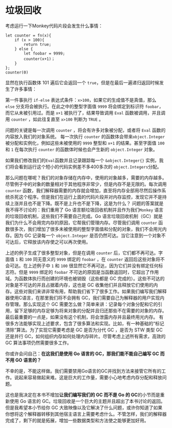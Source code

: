 # 垃圾回收

考虑运行一下Monkey代码片段会发生什么事情：

```monkey
let counter = fn(x){
    if (x > 100){
        return true;
    } else {
        let foobar = 9999;
        counter(x+1)；
    }
};
counter(0)
```

显然在执行函数体 101 遍后它会返回一个 `true`，但是在最后一遍递归返回时候发生了许多事情：

第一件事执行 `if-else` 表达式条件：`x>100`，如果它的生成值不是真值，那么 `else` 分支将会被执行。在此之中的整型字面值 `9999` 将会绑定到标识符 `foobar`，而它从未被引用过。而是 `x+1` 被执行了，结果导致调用 `Eval` 函数被调用，并且调用 `counter` ，如此往复直至 `x>100` 判断为 `TRUE` 。

问题的关键是每一次调用 `counter` ，将会有许多对象被分配，或者将 `Eval` 函数的内容放入我们的对象系统。 每一次执行 `counter` 的函数体会带来`object.Integer`被分配和实例化，例如这些未被使用的 `9999` 整型和 `x+1` 的结果。甚至字面值 `100` 和 `1` 在每次执行 `counter` 的函数体时候也会产生新的 `object.Integer` 对象。

如果我们修改我们的`Eval`函数并且记录跟踪每一个 `&object.Integer{}` 实例，我们将会看到运行这个短小的代码实例差不多400多次的 `object.Integers`分配。

那么问题在哪呢？我们的对象存储在内存中，使用的对象越多，需要的内存越多。尽管例子中的对象的数量相对于其他程序非常少，但是内存不是无限的。每次调用`counter` 函数，我们解释器需要的内存就会增加，直至将内存全部用尽然后操作系统杀死这个程序。但是我们在运行上面的代码片段并对内存监控，发现它并不是持续上涨并且也不是下降。既不是上升也不是下降，这是为什么？
问题的答案就是我不得不讨论的：我们重用了 Go 语言额垃圾回收机制并且作为我们`Monkey` 语言的垃圾回收机制，这些我们不需要自己完成。Go 语言垃圾回收机制（GC）就是我们为什么不会用完内存的原因，它帮我们管理内存。尽管我们调用 `counter` 函数很多次，我们增加了很多未被使用的整型字面值和分配的对象，我们不会用光内存。因为 GC 记录每一个 `object.Integer` 是否仍然可达。当它注意到一个对象不可达后，它释放该内存使之可以再次使用。

上述的例子生成了很多整型对象，但是在调用 `counter` 后，它们都不再可达。字面值 `1` 和 `100` 同无意义的 `9999` 绑定的 `foobar` ，在 `counter` 返回后这些对象将不会可达。在上述例子中 `1` 和 `100` 很显然它不再可达，因为它们并没有绑定任何标志符。但是 `9999` 绑定的 `foobar` 不可达的原因是当函数返回时，它超出了作用域。为函数体执行而创建的环境也被销毁（这些都是 GC 完成的）。这些不可达的对象是不可达的并且占据着内存，这也是 GC 收集他们并且释放它们使用的内存。这些对我们来讲非常有用，帮助我们省下了很多工作。如果我们编写我们解释器使用C语言，在那里我们将不会拥有 GC，我们需要自己为解释器的用户实现内存管理。那么实现这个 GC 需要怎么做？简单来讲：记录每个对象分配和它的引用，留下足够的内存足够为将来对象的分配并且归还那些不在需要的对象的内存。最后最重要的一点是，如果没有这个机制，将会泄露内存并且最终用光内存。
有很多方法能够实现上述要求，包含了很多算法和实现。比如，有一种基础的“标记清除”算法。为了实现它需要考虑是 GC 是否为分代 GC ，是否为 STW 类型 GC 还是并行 GC，如何组织内存如何处理内存碎片。尽管考虑上述所有需求，高效的 GC 算法事项仍然需要很多工作。

你或许会问自己：**在这我们是使用 Go 语言的 GC，那我们能不能自己编写 GC 而不用 GO 语言的？**

不幸的是，不能这样做。我们需要禁用Go语言的GC并找到方法来接管它所有的工作。说起来容易做起来难。这是巨大的工作量，需要小心地考虑内存分配和释放问题。

这也是我决定在本书不增加**让我们编写我们的 GC 而不是 Go 的 GC**的小节而是重新使用 Go 语言的 GC。垃圾回收是一个巨大的主题并且超出了本书讨论的返回。但是我希望本小节给你 GC 大致映像以及它解决了什么问题，或许你知道了如果你想将这个解释器转移到其他宿主语言上需要考虑什么。不管怎样，我们的解释器完成了，剩下的就是拓展，增加一些数据类型和方法使之能够更加好用。
